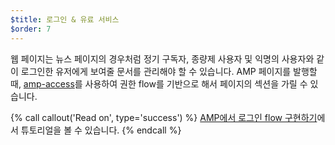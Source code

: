 ```yaml
---
$title: 로그인 & 유료 서비스
$order: 7
---
```


웹 페이지는 뉴스 페이지의 경우처럼 정기 구독자, 종량제 사용자 및 익명의 사용자와 같이 로그인한 유저에게 보여줄 문서를 관리해야 할 수 있습니다.
AMP 페이지를 발행할 때, [amp-access](https://www.ampproject.org/docs/reference/components/amp-access)를 사용하여 권한 flow를 기반으로 해서 페이지의 섹션을 가릴 수 있습니다.

{% call callout('Read on', type='success') %}
[AMP에서 로그인 flow 구현하기](/ko/docs/get_started/login_requiring.html)에서 튜토리얼을 볼 수 있습니다.
{% endcall %}
